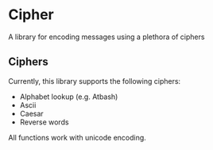 # Cipher

A library for encoding messages using a plethora of ciphers

## Ciphers

Currently, this library supports the following ciphers:
- Alphabet lookup (e.g. Atbash)
- Ascii
- Caesar
- Reverse words

All functions work with unicode encoding.
